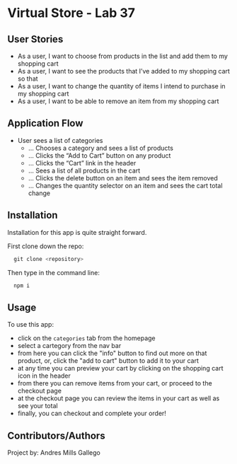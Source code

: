 # Virtual Store - Lab 37

## User Stories

- As a user, I want to choose from products in the list and add them to my shopping cart
- As a user, I want to see the products that I’ve added to my shopping cart so that
- As a user, I want to change the quantity of items I intend to purchase in my shopping cart
- As a user, I want to be able to remove an item from my shopping cart


## Application Flow 

- User sees a list of categories
  - … Chooses a category and sees a list of products
  - … Clicks the “Add to Cart” button on any product
  - … Clicks the “Cart” link in the header
  - … Sees a list of all products in the cart
  - … Clicks the delete button on an item and sees the item removed
  - … Changes the quantity selector on an item and sees the cart total change

## Installation

Installation for this app is quite straight forward.

First clone down the repo: 

```JavaScript
  git clone <repository>
```

Then type in the command line:

```JavaScript
  npm i
```

## Usage

To use this app:

- click on the `categories` tab from the homepage
- select a cartegory from the nav bar
- from here you can click the "info" button to find out more on that product, or, click the "add to cart" button to add it to your cart
- at any time you can preview your cart by clicking on the shopping cart icon in the header
- from there you can remove items from your cart, or proceed to the checkout page
- at the checkout page you can review the items in your cart as well as see your total
- finally, you can checkout and complete your order!

## Contributors/Authors

Project by:  Andres Mills Gallego


